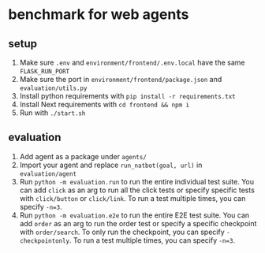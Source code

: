 # benchmark for web agents

## setup

1. Make sure `.env` and `environment/frontend/.env.local` have the same `FLASK_RUN_PORT`
2. Make sure the port in `environment/frontend/package.json` and `evaluation/utils.py`
3. Install python requirements with `pip install -r requirements.txt`
4. Install Next requirements with `cd frontend && npm i`
5. Run with `./start.sh`

## evaluation

1. Add agent as a package under `agents/`
2. Import your agent and replace `run_natbot(goal, url)` in `evaluation/agent`
3. Run `python -m evaluation.run` to run the entire individual test suite. You can add `click` as an arg to run all the click tests or specify specific tests with `click/button` or `click/link`. To run a test multiple times, you can specify `-n=3`.
4. Run `python -m evaluation.e2e` to run the entire E2E test suite. You can add `order` as an arg to run the order test or specify a specific checkpoint with `order/search`. To only run the checkpoint, you can specify `-checkpointonly`. To run a test multiple times, you can specify `-n=3`.